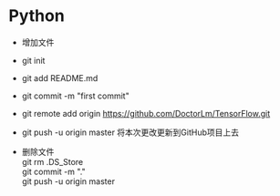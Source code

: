# Python
- 增加文件
- git init
- git add README.md
- git commit -m "first commit"
- git remote add origin https://github.com/DoctorLm/TensorFlow.git
- git push -u origin master   将本次更改更新到GitHub项目上去

- 删除文件  
git rm .DS_Store  
git commit -m "."  
git push -u origin master  
